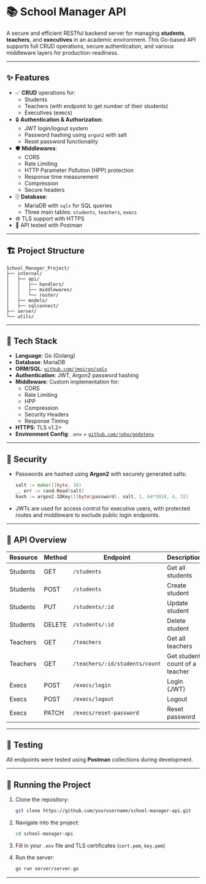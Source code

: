 # 📚 School Manager API

A secure and efficient RESTful backend server for managing **students**, **teachers**, and **executives** in an academic environment. This Go-based API supports full CRUD operations, secure authentication, and various middleware layers for production-readiness.

---

## ✨ Features

- ✅ **CRUD** operations for:
  - Students
  - Teachers (with endpoint to get number of their students)
  - Executives (execs)
- 🔒 **Authentication & Authorization**:
  - JWT login/logout system
  - Password hashing using `argon2` with salt
  - Reset password functionality
- 🛡️ **Middlewares**:
  - CORS
  - Rate Limiting
  - HTTP Parameter Pollution (HPP) protection
  - Response time measurement
  - Compression
  - Secure headers
- 🗄️ **Database**:
  - MariaDB with `sqlx` for SQL queries
  - Three main tables: `students`, `teachers`, `execs`
- ⚙️ TLS support with HTTPS
- 🧪 API tested with Postman

---

## 🏗️ Project Structure

```
School_Manager_Project/
├── internal/
│   ├── api/
│   │   ├── handlers/
│   │   ├── middlewares/
│   │   └── router/
│   ├── models/
│   ├── sqlconnect/
├── server/
└── utils/
```

---

## 🧪 Tech Stack

- **Language**: Go (Golang)
- **Database**: MariaDB
- **ORM/SQL**: [`github.com/jmoiron/sqlx`](https://github.com/jmoiron/sqlx)
- **Authentication**: JWT, Argon2 password hashing
- **Middleware**: Custom implementation for:
  - CORS
  - Rate Limiting
  - HPP
  - Compression
  - Security Headers
  - Response Timing
- **HTTPS**: TLS v1.2+
- **Environment Config**: `.env` + [`github.com/joho/godotenv`](https://github.com/joho/godotenv)

---

## 🔐 Security

- Passwords are hashed using **Argon2** with securely generated salts:
  
  ```go
  salt := make([]byte, 16)
  _, err := rand.Read(salt)
  hash := argon2.IDKey([]byte(password), salt, 1, 64*1024, 4, 32)
  ```

- JWTs are used for access control for executive users, with protected routes and middleware to exclude public login endpoints.

---

## 🧭 API Overview

| Resource | Method | Endpoint | Description |
|----------|--------|----------|-------------|
| Students | GET | `/students` | Get all students |
| Students | POST | `/students` | Create student |
| Students | PUT | `/students/:id` | Update student |
| Students | DELETE | `/students/:id` | Delete student |
| Teachers | GET | `/teachers` | Get all teachers |
| Teachers | GET | `/teachers/:id/students/count` | Get student count of a teacher |
| Execs | POST | `/execs/login` | Login (JWT) |
| Execs | POST | `/execs/logout` | Logout |
| Execs | PATCH | `/execs/reset-password` | Reset password |

---

## 🧪 Testing

All endpoints were tested using **Postman** collections during development.

---

## 🚀 Running the Project

1. Clone the repository:
   ```bash
   git clone https://github.com/yourusername/school-manager-api.git
   ```

2. Navigate into the project:
   ```bash
   cd school-manager-api
   ```

3. Fill in your `.env` file and TLS certificates (`cert.pem`, `key.pem`)

4. Run the server:
   ```bash
   go run server/server.go
   ```

---

